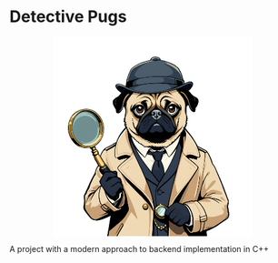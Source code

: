 # Detective Pugs
<div style="text-align: center;">
    <img src="https://github.com/z-beslaneev/Detective-Pugs/blob/main/assets/pug.png" alt="Puggy" style="display: block; margin: 0 auto;">
</div>

A project with a modern approach to backend implementation in C++
